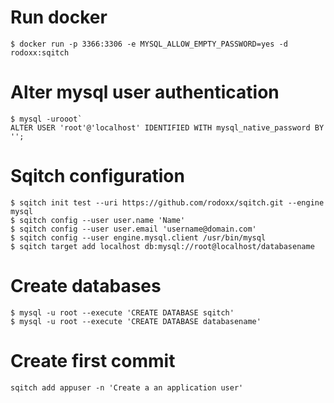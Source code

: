 # Run docker 
```
$ docker run -p 3366:3306 -e MYSQL_ALLOW_EMPTY_PASSWORD=yes -d rodoxx:sqitch
```

# Alter mysql user authentication

```
$ mysql -urooot`
ALTER USER 'root'@'localhost' IDENTIFIED WITH mysql_native_password BY '';
```

# Sqitch configuration

```
$ sqitch init test --uri https://github.com/rodoxx/sqitch.git --engine mysql
$ sqitch config --user user.name 'Name'
$ sqitch config --user user.email 'username@domain.com'
$ sqitch config --user engine.mysql.client /usr/bin/mysql
$ sqitch target add localhost db:mysql://root@localhost/databasename
```

# Create databases

```
$ mysql -u root --execute 'CREATE DATABASE sqitch'
$ mysql -u root --execute 'CREATE DATABASE databasename'
```

# Create first commit 

```
sqitch add appuser -n 'Create a an application user'
```



